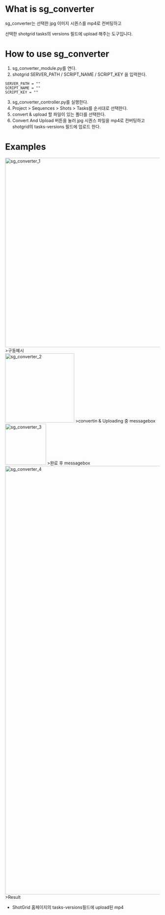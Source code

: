 # What is sg_converter

sg_converter는 선택한 jpg 이미지 시퀀스를 mp4로 컨버팅하고 

선택한 shotgrid tasks의 versions 필드에 upload 해주는 도구입니다.

# How to use sg_converter

1. sg_converter_module.py를 연다.
2. shotgrid SERVER_PATH / SCRIPT_NAME / SCRIPT_KEY 을 입력한다.
```
SERVER_PATH = ""
SCRIPT_NAME = ""
SCRIPT_KEY = ""
```
3. sg_converter_controller.py를 실행한다.
4. Project > Sequences > Shots > Tasks를 순서대로 선택한다.
5. convert & upload 할 파일이 있는 폴더를 선택한다.
6. Convert And Upload 버튼을 눌러 jpg 시퀀스 파일을 mp4로 컨버팅하고 shotgrid의 tasks-versions 필드에 업로드 한다. 

# Examples

<img width="616" alt="sg_converter_1" src="https://github.com/0jehmi/files_renamer/assets/122579358/54656a0f-8210-4f28-8f3d-b7ec77632ed3">
>구동예시  

<br>

<img width="225" alt="sg_converter_2" src="https://github.com/0jehmi/files_renamer/assets/122579358/e97bf86b-0f13-487d-b808-0422986a90ca">
>convertin & Uploading 중 messagebox  

<br>

<img width="133" alt="sg_converter_3" src="https://github.com/0jehmi/files_renamer/assets/122579358/a453f42c-c518-4338-a2f0-e7ef2d732ab4">
>완료 후 messagebox

<img width="1394" alt="sg_converter_4" src="https://github.com/0jehmi/files_renamer/assets/122579358/611903ba-58a8-44f6-8352-5911ae3f3c1c">
>Result


- ShotGrid 홈페이지의 tasks-versions필드에 upload된 mp4

